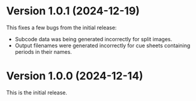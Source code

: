 # Version 1.0.1 (2024-12-19)

This fixes a few bugs from the initial release:

* Subcode data was being generated incorrectly for split images.
* Output filenames were generated incorrectly for cue sheets containing periods in their names.

# Version 1.0.0 (2024-12-14)

This is the initial release.
